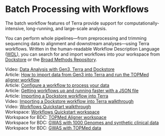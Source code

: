 # Batch Processing with Workflows

The batch workflow features of Terra provide support for computationally-intensive, long-running, and large-scale analysis.

You can perform whole pipelines—from preprocessing and trimming sequencing data to alignment and downstream analyses—using Terra workflows. Written in the human-readable Workflow Description Language ([WDL](https://openwdl.org/)), you can search for and import workflows into your workspace from [Dockstore](https://bdcatalyst.gitbook.io/biodata-catalyst-documentation/analyze-data/dockstore) or the [Broad Methods Repository](https://support.terra.bio/hc/en-us/articles/360025674392).

Video: [Data Analysis with Gen3, Terra and Dockstore](https://www.youtube.com/watch?v=92Vehqt8j1c)​\
Article: ​[How to import data from Gen3 into Terra and run the TOPMed aligner workflow](https://bdcatalyst.gitbook.io/biodata-catalyst-tutorials/tutorials/topmed-aligner-or-how-to-import-data-from-gen3-into-terra-and-run-a-workflow-on-it)​\
Article: ​[Configure a workflow to process your data](https://support.terra.bio/hc/en-us/articles/360026521831-Configure-a-workflow-to-process-your-data)\
Article: ​​[Getting workflows up and running faster with a JSON file\
](https://support.terra.bio/hc/en-us/articles/360027735471)Article: ​[Importing a Dockstore workflow into Terra](https://support.terra.bio/hc/en-us/articles/360038137292)\
Video: [Importing a Dockstore workflow into Terra walkthrough](https://www.youtube.com/watch?v=VtKlYqWBW6A)\
Video: [Workflows Quickstart walkthrough](https://www.youtube.com/watch?v=HObb_J9fPc0)\
Workspace: [Workflows Quickstart workspace\
](https://terra.biodatacatalyst.nhlbi.nih.gov/#workspaces/fc-product-demo/Terra-Workflows-Quickstart)Workspace for BDC: [TOPMed Aligner workspace\
](https://terra.biodatacatalyst.nhlbi.nih.gov/#workspaces/biodata-catalyst/TOPMed%20Aligner%20Gen3%20Data)Workspace for BDC: [GWAS with 1000 Genomes and synthetic clinical data](https://terra.biodatacatalyst.nhlbi.nih.gov/#workspaces/biodata-catalyst/BioData%20Catalyst%20GWAS%201000%20Genomes%20Tutorial)\
Workspace for BDC: [GWAS with TOPMed data](https://terra.biodatacatalyst.nhlbi.nih.gov/#workspaces/biodata-catalyst/BioData%20Catalyst%20GWAS%20blood%20pressure%20trait)

